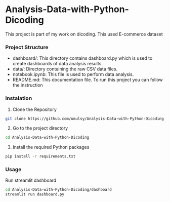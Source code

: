 # Analysis-Data-with-Python-Dicoding
This project is part of my work on dicoding. This used E-commerce dataset

### Project Structure 
- dashboard/: This directory contains dashboard.py which is used to create dashboards of data analysis results.
- data/: Directory containing the raw CSV data files.
- notebook.ipynb: This file is used to perform data analysis.
- README.md: This documentation file.
To run this project you can follow the instruction

### Instalation
1. Clone the Repository
```bash
git clone https://github.com/umulsy/Analysis-Data-with-Python-Dicoding.git
```
2. Go to the project directory
```bash
cd Analysis-Data-with-Python-Dicoding
```
3. Install the required Python packages
```bash
pip install -r requirements.txt
```
### Usage
Run streamlit dashboard
```bash
cd Analysis-Data-with-Python-Dicoding/dashboard
streamlit run dashboard.py
```
